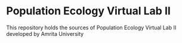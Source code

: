# Population Ecology Virtual Lab II
This repository holds the sources of Population Ecology Virtual Lab II developed by Amrita University
